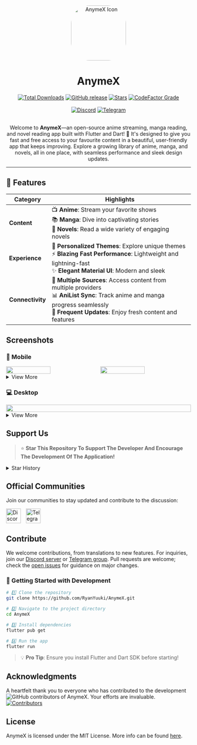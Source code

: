 <div align="center">
<img src='assets/images/logo.png' alt='AnymeX Icon' style="border-radius: 50px; height: 150px; width: 150px;">
<h1 style="font-size: 2em; font-weight: bold;">AnymeX</h1>
<div align="center">
   <a href="https://github.com/RyanYuuki/AnymeX/releases/latest">
       <img src="https://img.shields.io/github/downloads/RyanYuuki/AnymeX/total.svg?color=white&labelColor=black&style=for-the-badge" alt="Total Downloads" /></a>
   <a href="https://github.com/RyanYuuki/AnymeX/releases/latest">
      <img src="https://img.shields.io/github/v/release/RyanYuuki/AnymeX?color=white&labelColor=black&style=for-the-badge" alt="GitHub release" /></a>
   <a href="https://github.com/RyanYuuki/AnymeX/stargazers">
      <img src="https://img.shields.io/github/stars/RyanYuuki/AnymeX?color=white&labelColor=black&style=for-the-badge" alt="Stars" /></a>
   <a href="https://www.codefactor.io/repository/github/ryanyuuki/anymex">
     <img src="https://img.shields.io/endpoint?url=https://raw.githubusercontent.com/itsmechinmoy/AnymeX/main/badges/badge.json&labelColor=black&style=for-the-badge" alt="CodeFactor Grade" />
   </a>
</div>
<br/>
<div align="center">
   <a href="https://discord.gg/azAMuBWd8C">
      <img src="https://img.shields.io/badge/Discord-%235865F2.svg?style=for-the-badge&logo=discord&color=white&labelColor=black&logoColor=white" alt="Discord"/></a>
   <a href="https://t.me/AnymeX_Discussion">
      <img src="https://img.shields.io/badge/Telegram-2CA5E0?style=for-the-badge&logo=telegram&color=white&labelColor=black&logoColor=white" alt="Telegram"/>
   </a>
</div>
</div>
<br/>
<p style="text-align: center;">
Welcome to <b>AnymeX</b>—an open-source anime streaming, manga reading, and novel reading app built with Flutter and Dart! 🌟 It's designed to give you fast and free access to your favourite content in a beautiful, user-friendly app that keeps improving. Explore a growing library of anime, manga, and novels, all in one place, with seamless performance and sleek design updates.
</p>

---

## 🚀 Features

| Category       | Highlights                                                                                                                                          |
|----------------|------------------------------------------------------------------------------------------------------------------------------------------------------|
| **Content**    | 📺 **Anime**: Stream your favorite shows<br>📚 **Manga**: Dive into captivating stories<br>📖 **Novels**: Read a wide variety of engaging novels       |
| **Experience** | 🎨 **Personalized Themes**: Explore unique themes<br>⚡ **Blazing Fast Performance**: Lightweight and lightning-fast<br>✨ **Elegant Material UI**: Modern and sleek |
| **Connectivity** | 📌 **Multiple Sources**: Access content from multiple providers<br>📊 **AniList Sync**: Track anime and manga progress seamlessly<br>🔄 **Frequent Updates**: Enjoy fresh content and features |

## Screenshots

### 📱 Mobile
<div style="display: flex; flex-wrap: wrap; justify-content: space-between;">
    <img src="https://github.com/RyanYuuki/AnymeX/blob/main/github_assets/android/preview1.jpg" width="49%" style="margin: 0;" />
    <img src="https://github.com/RyanYuuki/AnymeX/blob/main/github_assets/android/preview2.jpg" width="49%" style="margin: 0;" />
    <details>
       <summary>View More</summary>
    <img src="https://github.com/RyanYuuki/AnymeX/blob/main/github_assets/android/preview3.jpg" width="49%" style="margin: 0;" />
    <img src="https://github.com/RyanYuuki/AnymeX/blob/main/github_assets/android/preview4.jpg" width="49%" style="margin: 0;" />
    <img src="https://github.com/RyanYuuki/AnymeX/blob/main/github_assets/android/preview5.jpg" width="49%" style="margin: 0;" />
    <img src="https://github.com/RyanYuuki/AnymeX/blob/main/github_assets/android/preview6.jpg" width="49%" style="margin: 0;" />
    <img src="https://github.com/RyanYuuki/AnymeX/blob/main/github_assets/android/preview7.jpg" width="49%" style="margin: 0;" />
    <img src="https://github.com/RyanYuuki/AnymeX/blob/main/github_assets/android/preview8.jpg" width="49%" style="margin: 0;" />
    <img src="https://github.com/RyanYuuki/AnymeX/blob/main/github_assets/android/preview9.jpg" width="49%" style="margin: 0;" />
    <img src="https://github.com/RyanYuuki/AnymeX/blob/main/github_assets/android/preview10.jpg" width="49%" style="margin: 0;" />
    <img src="https://github.com/RyanYuuki/AnymeX/blob/main/github_assets/android/preview11.jpg" width="49%" style="margin: 0;" />
    <img src="https://github.com/RyanYuuki/AnymeX/blob/main/github_assets/android/preview12.jpg" width="49%" style="margin: 0;" />
    </details>
</div>

### 💻 Desktop
<div style="display: flex; flex-wrap: wrap; justify-content: space-between;">
    <img src="https://github.com/RyanYuuki/AnymeX/blob/main/github_assets/desktop/preview_1.png" width="100%" style="margin: 0;" />
    <details>
       <summary>View More</summary>
    <img src="https://github.com/RyanYuuki/AnymeX/blob/main/github_assets/desktop/preview_2.png" width="100%" style="margin: 0;" />
    <img src="https://github.com/RyanYuuki/AnymeX/blob/main/github_assets/desktop/preview_3.png" width="100%" style="margin: 0;" />
    <img src="https://github.com/RyanYuuki/AnymeX/blob/main/github_assets/desktop/preview_4.png" width="100%" style="margin: 0;" />
    <img src="https://github.com/RyanYuuki/AnymeX/blob/main/github_assets/desktop/preview_5.png" width="100%" style="margin: 0;" />
    <img src="https://github.com/RyanYuuki/AnymeX/blob/main/github_assets/desktop/preview_6.png" width="100%" style="margin: 0;" />
    </details>
</div>

## Support Us
<!--<a href='https://ko-fi.com/RyanYuuki' target='_blank'><img height='36' style='border:0px;height:36px;' src='https://storage.ko-fi.com/cdn/kofi1.png?v=3' border='0' alt='Buy Me a Coffee at ko-fi.com' /></a>-->
> ⭐ **Star This Repository To Support The Developer And Encourage The Development Of The Application!**
<details>
  <summary>Star History</summary>
  <a href="https://github.com/RyanYuuki/AnymeX/stargazers">
      <img alt="Star History Chart" src="https://starchart.cc/RyanYuuki/AnymeX.svg?variant=adaptive" width="370" height="235" />
  </a>
</details>

## Official Communities
Join our communities to stay updated and contribute to the discussion:

<a href="https://discord.gg/azAMuBWd8C" style="margin-right: 10px; display: inline-block;"><img src="https://uxwing.com/wp-content/themes/uxwing/download/brands-and-social-media/discord-round-color-icon.png" alt="Discord" height="40" style="vertical-align: middle;"></a>
<a href="https://t.me/AnymeX_Discussion" style="display: inline-block;"><img src="https://upload.wikimedia.org/wikipedia/commons/8/82/Telegram_logo.svg" alt="Telegram" height="40" style="vertical-align: middle;"></a>

## Contribute
We welcome contributions, from translations to new features. For inquiries, join our [Discord server](https://discord.gg/azAMuBWd8C) or [Telegram group](https://t.me/AnymeX_Discussion). Pull requests are welcome; check the [open issues](https://github.com/RyanYuuki/AnymeX/issues) for guidance on major changes.

### 🚀 Getting Started with Development
```bash
# 1️⃣ Clone the repository
git clone https://github.com/RyanYuuki/AnymeX.git

# 2️⃣ Navigate to the project directory
cd AnymeX

# 3️⃣ Install dependencies
flutter pub get

# 4️⃣ Run the app
flutter run
```
> 💡 **Pro Tip**: Ensure you install Flutter and Dart SDK before starting!
<!--<details>
<summary>Weblate Translation Graph</summary>
<a href="https://hosted.weblate.org/projects/AnymeX/#languages"><img src="https://hosted.weblate.org/widget/AnymeX/app/multi-auto.svg" alt="Translation status" /></a>
</details>-->

## Acknowledgments
A heartfelt thank you to everyone who has contributed to the development of AnymeX.
Your efforts are invaluable.
<a href="https://github.com/RyanYuuki/AnymeX/graphs/contributors">
  <img alt="GitHub contributors" src="https://img.shields.io/github/contributors/RyanYuuki/AnymeX?style=flat-square&label=Contributors%20%3A&labelColor=%230f1318&color=%230f1318" align="left">
</a>
<br>
<a href="https://github.com/RyanYuuki/AnymeX/graphs/contributors">
  <img src="https://contrib.rocks/image?repo=RyanYuuki/AnymeX" alt="Contributors">
</a>

## License
AnymeX is licensed under the MIT License. More info can be found [here](LICENSE.md).
